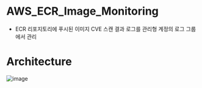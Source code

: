 # AWS_ECR_Image_Monitoring
- ECR 리포지토리에 푸시된 이미지 CVE 스캔 결과 로그를 관리형 계정의 로그 그룹에서 관리

# Architecture

![image](https://user-images.githubusercontent.com/43159901/212323161-50021308-88ea-4de1-b7cb-ded0d8340bf3.png)



